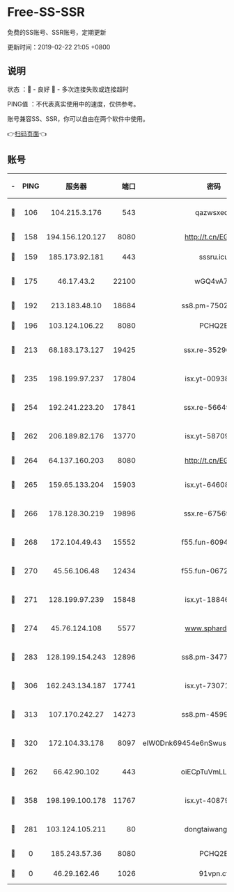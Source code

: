 # Free-SS-SSR

免费的SS账号、SSR账号，定期更新

更新时间：2019-02-22 21:05 +0800

## 说明

状态     ：🙂 - 良好 🙁 - 多次连接失败或连接超时

PING值   ：不代表真实使用中的速度，仅供参考。

账号兼容SS、SSR，你可以自由在两个软件中使用。

👉[扫码页面](https://liesauer.github.io/free-ss-ssr.github.io/)👈

## 账号

|-|PING|服务器|端口|密码|加密方式|区域|
|:----:|:----:|:-----:|-----:|:----:|:----:|:----:|
|🙂|106|104.215.3.176|543|qazwsxedc|aes-256-gcm|JP|
|🙂|158|194.156.120.127|8080|http://t.cn/EGJIyrl|rc4-md5|RU|
|🙂|159|185.173.92.181|443|sssru.icu|rc4-md5|RU|
|🙂|175|46.17.43.2|22100|wGQ4vA7D|aes-256-gcm|RU|
|🙂|192|213.183.48.10|18684|ss8.pm-75023090|rc4-md5|RU|
|🙂|196|103.124.106.22|8080|PCHQ2E|rc4-md5|CN|
|🙂|213|68.183.173.127|19425|ssx.re-35296250|aes-256-cfb|US|
|🙂|235|198.199.97.237|17804|isx.yt-00938684|aes-256-cfb|US|
|🙂|254|192.241.223.20|17841|ssx.re-56649667|aes-256-cfb|US|
|🙂|262|206.189.82.176|13770|isx.yt-58709121|aes-256-cfb|SG|
|🙂|264|64.137.160.203|8080|http://t.cn/EGJIyrl|rc4-md5|CA|
|🙂|265|159.65.133.204|15903|isx.yt-64608390|aes-256-cfb|SG|
|🙂|266|178.128.30.219|19896|ssx.re-67569628|aes-256-cfb|SG|
|🙂|268|172.104.49.43|15552|f55.fun-60946179|aes-256-cfb|SG|
|🙂|270|45.56.106.48|12434|f55.fun-06722136|aes-256-cfb|US|
|🙂|271|128.199.97.239|15848|isx.yt-18846898|aes-256-cfb|SG|
|🙂|274|45.76.124.108|5577|www.sphard.com|aes-256-cfb|AU|
|🙂|283|128.199.154.243|12896|ss8.pm-34775520|aes-256-cfb|SG|
|🙂|306|162.243.134.187|17741|isx.yt-73071395|aes-256-cfb|US|
|🙂|313|107.170.242.27|14273|ss8.pm-45999497|aes-256-cfb|US|
|🙂|320|172.104.33.178|8097|eIW0Dnk69454e6nSwuspv9DmS201tQ0D|aes-256-cfb|SG|
|🙂|262|66.42.90.102|443|oiECpTuVmLLxk4Ts|aes-256-cfb|US|
|🙂|358|198.199.100.178|11767|isx.yt-40879146|aes-256-cfb|US|
|🙁|281|103.124.105.211|80|dongtaiwang.com|aes-256-cfb|US|
|🙁|0|185.243.57.36|8080|PCHQ2E|rc4-md5|US|
|🙁|0|46.29.162.46|1026|91vpn.cf|rc4-md5|RU|
